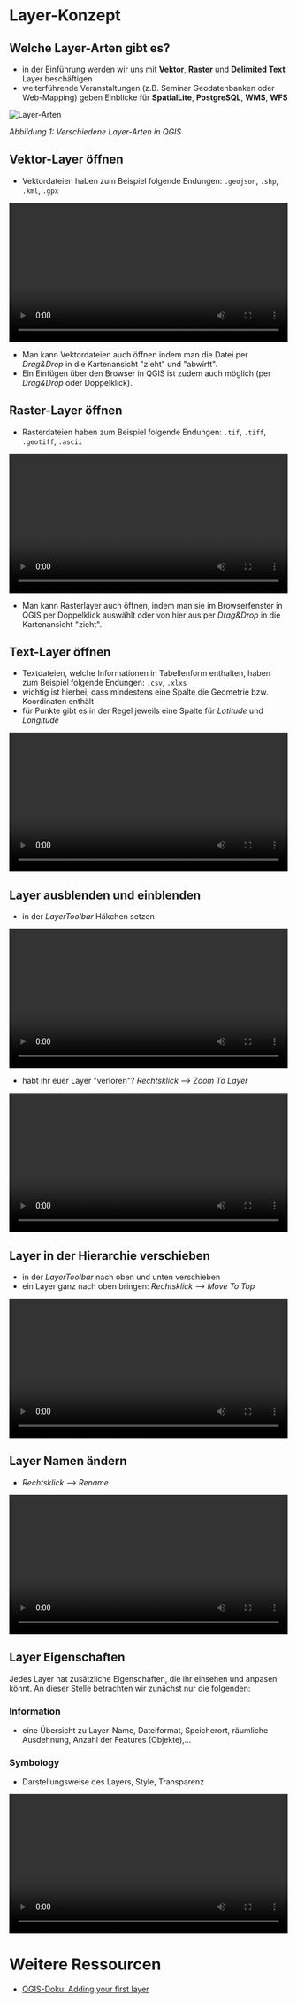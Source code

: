 # Layer-Konzept

## Welche Layer-Arten gibt es?
* in der Einführung werden wir uns mit **Vektor**, **Raster** und **Delimited Text** Layer beschäftigen
* weiterführende Veranstaltungen (z.B. Seminar Geodatenbanken oder Web-Mapping) geben Einblicke für **SpatialLite**, **PostgreSQL**, **WMS**, **WFS**

![Layer-Arten](https://courses.gistools.geog.uni-heidelberg.de/giscience/gis-einfuehrung/-/wikis/uploads/QGIS/layer_types.png)

*Abbildung 1: Verschiedene Layer-Arten in QGIS*

## Vektor-Layer öffnen
* Vektordateien haben zum Beispiel folgende Endungen: `.geojson`, `.shp`, `.kml`, `.gpx`

<video width="100%" controls src="https://courses.gistools.geog.uni-heidelberg.de/giscience/gis-einfuehrung/-/wikis/uploads/QGIS/videos/qgis_open_vector.mp4"></video>

* Man kann Vektordateien auch öffnen indem man die Datei per *Drag&Drop* in die Kartenansicht "zieht" und "abwirft".
* Ein Einfügen über den Browser in QGIS ist zudem auch möglich (per *Drag&Drop* oder Doppelklick).

## Raster-Layer öffnen
* Rasterdateien haben zum Beispiel folgende Endungen: `.tif`, `.tiff`, `.geotiff`, `.ascii`

<video width="100%" controls src="https://courses.gistools.geog.uni-heidelberg.de/giscience/gis-einfuehrung/-/wikis/uploads/QGIS/videos/qgis_open_raster.mp4"></video>

* Man kann Rasterlayer auch öffnen, indem man sie im Browserfenster in QGIS per Doppelklick auswählt oder von hier aus per *Drag&Drop* in die Kartenansicht "zieht".

## Text-Layer öffnen
* Textdateien, welche Informationen in Tabellenform enthalten, haben zum Beispiel folgende Endungen: `.csv`, `.xlxs`
* wichtig ist hierbei, dass mindestens eine Spalte die Geometrie bzw. Koordinaten enthält
* für Punkte gibt es in der Regel jeweils eine Spalte für *Latitude* und *Longitude*

<video width="100%" controls src="https://courses.gistools.geog.uni-heidelberg.de/giscience/gis-einfuehrung/-/wikis/uploads/QGIS/videos/qgis_open_textfile.mp4"></video>

## Layer ausblenden und einblenden
* in der *LayerToolbar* Häkchen setzen

<video width="100%" controls src="https://courses.gistools.geog.uni-heidelberg.de/giscience/gis-einfuehrung/-/wikis/uploads/QGIS/videos/qgis_show_hide_layer.mp4"></video>

* habt ihr euer Layer "verloren"? *Rechtsklick --> Zoom To Layer*

<video width="100%" controls src="https://courses.gistools.geog.uni-heidelberg.de/giscience/gis-einfuehrung/-/wikis/uploads/QGIS/videos/qgis_zoom_to_layer.mp4"></video>

## Layer in der Hierarchie verschieben
* in der *LayerToolbar* nach oben und unten verschieben
* ein Layer ganz nach oben bringen: *Rechtsklick --> Move To Top*

<video width="100%" controls src="https://courses.gistools.geog.uni-heidelberg.de/giscience/gis-einfuehrung/-/wikis/uploads/QGIS/videos/qgis_layer_hierarchy.mp4"></video>

## Layer Namen ändern
* *Rechtsklick --> Rename*

<video width="100%" controls src="https://courses.gistools.geog.uni-heidelberg.de/giscience/gis-einfuehrung/-/wikis/uploads/QGIS/videos/qgis_rename_layer.mp4"></video>

## Layer Eigenschaften
Jedes Layer hat zusätzliche Eigenschaften, die ihr einsehen und anpasen könnt. An dieser Stelle betrachten wir zunächst nur die folgenden:
### Information
* eine Übersicht zu Layer-Name, Dateiformat, Speicherort, räumliche Ausdehnung, Anzahl der Features (Objekte),...

### Symbology
* Darstellungsweise des Layers, Style, Transparenz

<video width="100%" controls src="https://courses.gistools.geog.uni-heidelberg.de/giscience/gis-einfuehrung/-/wikis/uploads/QGIS/videos/qgis_layer_properties.mp4"></video>

# Weitere Ressourcen
* [QGIS-Doku: Adding your first layer](https://docs.qgis.org/3.4/de/docs/training_manual/introduction/preparation.html)
